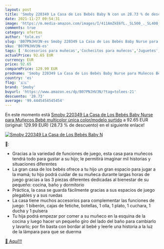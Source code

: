 ```yaml
---
layout: post
title: 'Smoby 220349 La Casa de Los Bebés Baby N con un 28.73 % de descuento'
date: 2021-11-27 09:54:31
image: 'https://m.media-amazon.com/images/I/411AmZkE6fL._SL500_._SL400_.jpg'
comments: true
category: ofertas
author: 'tole.es'
slug: 'B07PNJHV3N-es Smoby 220349 La Casa de Los Bebés Baby Nurse para Muñecos...'
sku: 'B07PNJHV3N-es'
tags: [ 'Accesorios para muñecas','Cochecitos para muñecos','Juguetes','Juguetes y juegos','Muñecas y accesorios','Sets de accesorios','bebé','bebés','smoby', ]
actualPrice: 92.65 EUR
currency: EUR
price: 92.65
comparePrice: 129.99 EUR
prodname: 'Smoby 220349 La Casa de Los Bebés Baby Nurse para Muñecos Bebé  multicolor  única   color/modelo surtido'
country: 'es'
flag: '🇪🇸'
brand: 'Smoby'
buyurl: 'https://www.amazon.es/dp/B07PNJHV3N/?tag=tolees-21'
descuento: '28.73'
average: '99.4445454545454'
---
```


En este momento está [Smoby 220349 La Casa de Los Bebés Baby Nurse para Muñecos Bebé  multicolor  única   color/modelo surtido](https://www.amazon.es/dp/B07PNJHV3N/?tag=tolees-21) a 92.65 EUR (original: 129.99 EUR) (28.73 %  de descuento) en el siguiente enlace!

[![Smoby 220349 La Casa de Los Bebés Baby N](https://m.media-amazon.com/images/I/411AmZkE6fL._SL500_._SL400_.jpg)](https://www.amazon.es/dp/B07PNJHV3N/?tag=tolees-21)

🔎:

- Gracias a la variedad de funciones de juego, esta casa para muñecos tendrá todo para gustar a su hijo; le permitirá imaginar mil historias y situaciones diferentes
- La gran casa de los bebés ofrece a tu hijo un gran espacio para jugar a la mamá; tu hijo podrá cuidar de su muñeca durante largas horas de juego gracias a las 3 piezas diferentes dedicadas al bienestar de su pequeño: cocina, baño y dormitorio
- Práctica, la casa se guarda fácilmente gracias a sus espacios de juego plegables y a sus ruedas
- La casa tiene muchos accesorios para complementar las funciones de juego: 1 biberón, cajas de fetiche, botellas, 1 olla, 1 plato, 1 cuchara, 1 ducha y 1 pulsera
- Tu hija podrá empezar por comer a su muñeco en la esquina de la cocina y luego hacer un pequeño giro del lado del baño para cambiarlo y lavarlo; por fin basta con bordar al bebé y leerle una historia a la luz de la lámpara para que se duerma

[🛒 Aquí!!!](https://www.amazon.es/dp/B07PNJHV3N/?tag=tolees-21)
